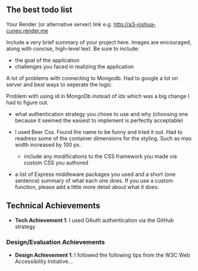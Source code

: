 ## The best todo list

Your Render (or alternative server) link e.g. http://a3-joshua-cuneo.render.me

Include a very brief summary of your project here. Images are encouraged, along with concise, high-level text. Be sure to include:

- the goal of the application
- challenges you faced in realizing the application

A lot of problems with connecting to Mongodb. Had to google a lot on server and best ways to seperate the logic. 

Problem with using id in MongoDb instead of idx which was a big change I had to figure out. 

- what authentication strategy you chose to use and why (choosing one because it seemed the easiest to implement is perfectly acceptable)

- I used Beer Css. Found the name to be funny and tried it out. Had to readress some of the container dimensions for the styling. Such as max width increased by 100 px. 
  - include any modifications to the CSS framework you made via custom CSS you authored

- a list of Express middleware packages you used and a short (one sentence) summary of what each one does. If you use a custom function, please add a little more detail about what it does.

## Technical Achievements
- **Tech Achievement 1**: I used OAuth authentication via the GitHub strategy

### Design/Evaluation Achievements
- **Design Achievement 1**: I followed the following tips from the W3C Web Accessibility Initiative...
